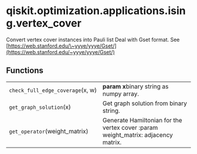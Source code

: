 <span id="qiskit-optimization-applications-ising-vertex-cover" />

# qiskit.optimization.applications.ising.vertex\_cover

Convert vertex cover instances into Pauli list Deal with Gset format. See [https://web.stanford.edu/\~yyye/yyye/Gset/](https://web.stanford.edu/~yyye/yyye/Gset/)

## Functions

|                                  |                                                                                    |
| -------------------------------- | ---------------------------------------------------------------------------------- |
| `check_full_edge_coverage`(x, w) | **param x**binary string as numpy array.                                           |
| `get_graph_solution`(x)          | Get graph solution from binary string.                                             |
| `get_operator`(weight\_matrix)   | Generate Hamiltonian for the vertex cover :param weight\_matrix: adjacency matrix. |

